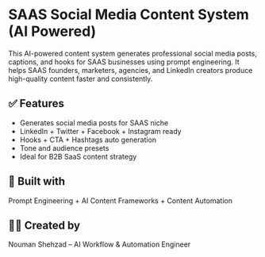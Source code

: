 # SAAS Social Media Content System (AI Powered)

This AI-powered content system generates professional social media posts, captions, and hooks for SAAS businesses using prompt engineering. It helps SAAS founders, marketers, agencies, and LinkedIn creators produce high-quality content faster and consistently.

## ✅ Features
- Generates social media posts for SAAS niche
- LinkedIn + Twitter + Facebook + Instagram ready
- Hooks + CTA + Hashtags auto generation
- Tone and audience presets
- Ideal for B2B SaaS content strategy

## 🔧 Built with
Prompt Engineering + AI Content Frameworks + Content Automation

## 👨‍💻 Created by
Nouman Shehzad – AI Workflow & Automation Engineer
